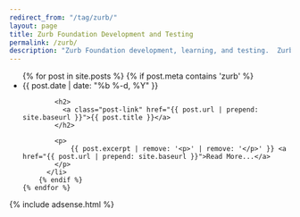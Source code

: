 ```yaml
---
redirect_from: "/tag/zurb/"
layout: page
title: Zurb Foundation Development and Testing
permalink: /zurb/
description: "Zurb Foundation development, learning, and testing.  Zurb for Sites, Email, and mobile Apps."
---
```

<div class="home">



  <ul class="post-list">
    {% for post in site.posts %}
		{% if post.meta contains 'zurb' %}
		  <li>
			<span class="post-meta">{{ post.date | date: "%b %-d, %Y" }}</span>

			<h2>
			  <a class="post-link" href="{{ post.url | prepend: site.baseurl }}">{{ post.title }}</a>
			</h2>

			<p>
				{{ post.excerpt | remove: '<p>' | remove: '</p>' }} <a href="{{ post.url | prepend: site.baseurl }}">Read More...</a>
			</p>
		  </li>
		{% endif %}
    {% endfor %}
  </ul>
   
</div>

{% include adsense.html %}